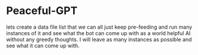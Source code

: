 # Peaceful-GPT
lets create a data file list that we can all just keep pre-feeding and run many instances of it and see what the bot can come up with as a world helpful AI without any greedy thoughts. I will leave as many instances as possible and see what it can come up with.
